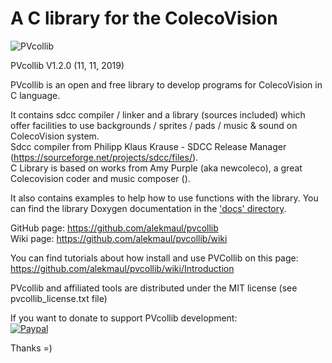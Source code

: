 # A C library for the ColecoVision #
![PVcollib](https://www.portabledev.com/wp-content/uploads/2019/11/pvcollib_logo.png)

PVcollib V1.2.0 (11, 11, 2019)  

PVcollib is an open and free library to develop programs for ColecoVision in C language.

It contains sdcc compiler / linker and a library (sources included) which offer facilities to use backgrounds / sprites / pads / music & sound on ColecoVision system.   
Sdcc compiler from Philipp Klaus Krause - SDCC Release Manager  (https://sourceforge.net/projects/sdcc/files/).  
C Library is based on works from Amy Purple (aka newcoleco), a great Colecovision coder and music composer (<no website currently>).

It also contains examples to help how to use functions with the library. You can find the library Doxygen documentation in the ['docs' directory](pvcollib/docs/html/files.html).  

GitHub page: https://github.com/alekmaul/pvcollib    
Wiki page: https://github.com/alekmaul/pvcollib/wiki  

You can find tutorials about how install and use PVCollib on this page: https://github.com/alekmaul/pvcollib/wiki/Introduction

PVcollib and affiliated tools are distributed under the MIT license (see pvcollib_license.txt file)  

If you want to donate to support PVcollib development:    
[![Paypal](https://www.paypalobjects.com/fr_FR/FR/i/btn/x-click-but04.gif)](https://www.paypal.com/cgi-bin/webscr?cmd=_s-xclick&hosted_button_id=Y5USKF23DQVLC)  

Thanks =)


